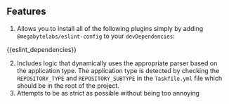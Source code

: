 ## Features

1. Allows you to install all of the following plugins simply by adding `@megabytelabs/eslint-config` to your `devDependencies`:

{{eslint_dependencies}}

2. Includes logic that dynamically uses the appropriate parser based on the application type. The application type is detected by checking the `REPOSITORY_TYPE` and `REPOSITORY_SUBTYPE` in the `Taskfile.yml` file which should be in the root of the project.
3. Attempts to be as strict as possible without being too annoying
